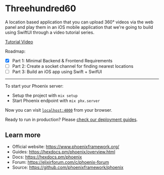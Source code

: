 # Threehundred60

A location based application that you can upload 360° videos via the web panel and play them in an iOS mobile application that we're going to build using SwiftUI through a video tutorial series. 

[Tutorial Video](https://youtu.be/XapozN5o2YA)

Roadmap: 
 - [x]  Part 1: Minimal Backend & Frontend Requirements
 - [  ] Part 2: Create a socket channel for finding nearest locations
-  [ ] Part 3:  Build an iOS app using Swift + SwifUI

---

To start your Phoenix server:

  * Setup the project with `mix setup`
  * Start Phoenix endpoint with `mix phx.server`

Now you can visit [`localhost:4000`](http://localhost:4000) from your browser.

Ready to run in production? Please [check our deployment guides](https://hexdocs.pm/phoenix/deployment.html).

## Learn more

  * Official website: https://www.phoenixframework.org/
  * Guides: https://hexdocs.pm/phoenix/overview.html
  * Docs: https://hexdocs.pm/phoenix
  * Forum: https://elixirforum.com/c/phoenix-forum
  * Source: https://github.com/phoenixframework/phoenix

